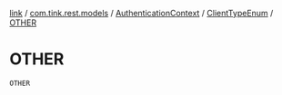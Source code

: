 [link](../../../index.md) / [com.tink.rest.models](../../index.md) / [AuthenticationContext](../index.md) / [ClientTypeEnum](index.md) / [OTHER](./-o-t-h-e-r.md)

# OTHER

`OTHER`